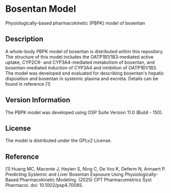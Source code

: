 # Bosentan Model
Physiologically-based pharmacokinetic (PBPK) model of bosentan
## Description
A whole-body PBPK model of bosentan is distributed within this repository. The structure of this model includes the OATP1B1/1B3-mediated active uptake, CYP2C9- and CYP3A4-mediated metabolism of bosentan, and bosentan-mediated induction of CYP3A4 and inhibition of OATP1B1/1B3. The model was developed and evaluated for describing bosentan's hepatic disposition and bosentan in systemic plasma and excreta. Details can be found in reference [1]
## Version Information
The PBPK model was developed using OSP Suite Version 11.0 (Build - 150).
## License
The model is distributed under the GPLv2 License.
## Reference
[1] Huang MC, Macente J, Heylen S, Ning C, De Vos K, Deferm N, Annaert P. Predicting Systemic and Liver Bosentan Exposure Using Physiologically-Based Pharmacokinetic Modeling. (2025) CPT Pharmacometrics Syst Pharmacol. doi: 10.1002/psp4.70085.
